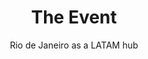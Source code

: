 ---
#######################
## To keep any param unused, just leave its value as empty. Nothing after the : for the param
#######################
########################
# Required params for each section
id: 3 # id of the section used for id'ing the section in classes
title: "The Event"
subtitle: "Rio de Janeiro as a LATAM hub"
text: "A convergence of creators, builders and thinkers in the most beautiful city in the world."
bg_color: # please use hex values
bg_image: "/assets/images/back_sec_three.png" # please save images in assets folder. Prepend with a / eg. /assets/images..
###########################
# Optional params
button_text: "Get in touch" # Call-to-action button
#################################
# Container and grid classes
css_classes_container: "container pt-5 pb-5"
css_classes_row: "row mt-5 mb-5"
# Classes for grid columns
css_classes_col_one: "" 
css_classes_col_two: ""
#################################
# CSS classes for the params above
css_classes_title: "display-1 fw-bold text-primary"
css_classes_subtitle: "display-5 mt-2 fw-normal text-primary"
css_classes_text: "lead mt-5 text-dark"
css_classes_button: "btn btn-lg btn-success"
css_classes_grid_row: ""
css_classes_grid_columns: ""
#################################
# Inline CSS classes for params above
css_inline_title: 
css_inline_subtitle:
css_inline_text:
css_inline_button: "color: #ffffff;"
---
